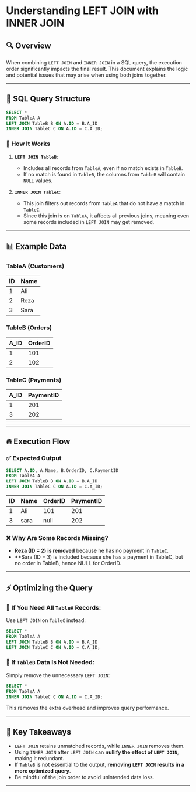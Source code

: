 # Understanding LEFT JOIN with INNER JOIN

## 🔍 Overview
When combining `LEFT JOIN` and `INNER JOIN` in a SQL query, the execution order significantly impacts the final result. This document explains the logic and potential issues that may arise when using both joins together.

---

## 📌 SQL Query Structure
```sql
SELECT *
FROM TableA A
LEFT JOIN TableB B ON A.ID = B.A_ID
INNER JOIN TableC C ON A.ID = C.A_ID;
```

### 🔹 How It Works
1. **`LEFT JOIN TableB`**:
   - Includes all records from `TableA`, even if no match exists in `TableB`.
   - If no match is found in `TableB`, the columns from `TableB` will contain `NULL` values.

2. **`INNER JOIN TableC`**:
   - This join filters out records from `TableA` that do not have a match in `TableC`.
   - Since this join is on `TableA`, it affects all previous joins, meaning even some records included in `LEFT JOIN` may get removed.

---

## 📊 Example Data

### **TableA (Customers)**
| ID  | Name  |
|-----|-------|
| 1   | Ali   |
| 2   | Reza  |
| 3   | Sara  |

### **TableB (Orders)**
| A_ID | OrderID |
|------|---------|
| 1    | 101     |
| 2    | 102     |

### **TableC (Payments)**
| A_ID | PaymentID |
|------|----------|
| 1    | 201      |
| 3    | 202      |

---

## 🔥 Execution Flow

### ✅ Expected Output
```sql
SELECT A.ID, A.Name, B.OrderID, C.PaymentID
FROM TableA A
LEFT JOIN TableB B ON A.ID = B.A_ID
INNER JOIN TableC C ON A.ID = C.A_ID;
```

| ID  | Name  | OrderID | PaymentID |
|-----|-------|---------|-----------|
| 1   | Ali   | 101     | 201 
|3    | sara  | null    | 202       |

### ❌ Why Are Some Records Missing?
- **Reza (ID = 2) is removed** because he has no payment in `TableC`.
- **Sara (ID = 3) is included because she has a payment in TableC, but no order in TableB, hence NULL for OrderID.

---

## ⚡ Optimizing the Query
### 🔹 If You Need All `TableA` Records:
Use `LEFT JOIN` on `TableC` instead:
```sql
SELECT *
FROM TableA A
LEFT JOIN TableB B ON A.ID = B.A_ID
LEFT JOIN TableC C ON A.ID = C.A_ID;
```

### 🔹 If `TableB` Data Is Not Needed:
Simply remove the unnecessary `LEFT JOIN`:
```sql
SELECT *
FROM TableA A
INNER JOIN TableC C ON A.ID = C.A_ID;
```
This removes the extra overhead and improves query performance.

---

## 🎯 Key Takeaways
- `LEFT JOIN` retains unmatched records, while `INNER JOIN` removes them.
- Using `INNER JOIN` after `LEFT JOIN` can **nullify the effect of `LEFT JOIN`**, making it redundant.
- If `TableB` is not essential to the output, **removing `LEFT JOIN` results in a more optimized query**.
- Be mindful of the join order to avoid unintended data loss.

---

